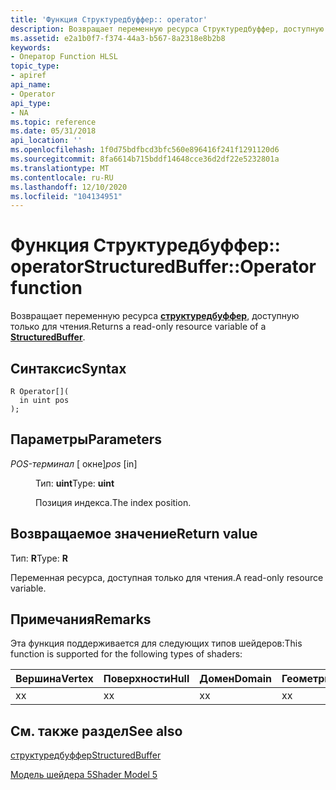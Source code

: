 ```yaml
---
title: 'Функция Структуредбуффер:: operator'
description: Возвращает переменную ресурса Структуредбуффер, доступную только для чтения.
ms.assetid: e2a1b0f7-f374-44a3-b567-8a2318e8b2b8
keywords:
- Оператор Function HLSL
topic_type:
- apiref
api_name:
- Operator
api_type:
- NA
ms.topic: reference
ms.date: 05/31/2018
api_location: ''
ms.openlocfilehash: 1f0d75bdfbcd3bfc560e896416f241f1291120d6
ms.sourcegitcommit: 8fa6614b715bddf14648cce36d2df22e5232801a
ms.translationtype: MT
ms.contentlocale: ru-RU
ms.lasthandoff: 12/10/2020
ms.locfileid: "104134951"
---
```

# <a name="structuredbufferoperator--function"></a><span data-ttu-id="40ca0-104">Функция Структуредбуффер:: operator</span><span class="sxs-lookup"><span data-stu-id="40ca0-104">StructuredBuffer::Operator  function</span></span>

<span data-ttu-id="40ca0-105">Возвращает переменную ресурса [**структуредбуффер**](sm5-object-structuredbuffer.md), доступную только для чтения.</span><span class="sxs-lookup"><span data-stu-id="40ca0-105">Returns a read-only resource variable of a [**StructuredBuffer**](sm5-object-structuredbuffer.md).</span></span>

## <a name="syntax"></a><span data-ttu-id="40ca0-106">Синтаксис</span><span class="sxs-lookup"><span data-stu-id="40ca0-106">Syntax</span></span>

``` syntax
R Operator[](
  in uint pos
);
```

## <a name="parameters"></a><span data-ttu-id="40ca0-107">Параметры</span><span class="sxs-lookup"><span data-stu-id="40ca0-107">Parameters</span></span>

<dl> <dt>

<span data-ttu-id="40ca0-108">*POS-терминал* \[ окне\]</span><span class="sxs-lookup"><span data-stu-id="40ca0-108">*pos* \[in\]</span></span>
</dt> <dd>

<span data-ttu-id="40ca0-109">Тип: **uint**</span><span class="sxs-lookup"><span data-stu-id="40ca0-109">Type: **uint**</span></span>

<span data-ttu-id="40ca0-110">Позиция индекса.</span><span class="sxs-lookup"><span data-stu-id="40ca0-110">The index position.</span></span>

</dd> </dl>

## <a name="return-value"></a><span data-ttu-id="40ca0-111">Возвращаемое значение</span><span class="sxs-lookup"><span data-stu-id="40ca0-111">Return value</span></span>

<span data-ttu-id="40ca0-112">Тип: **R**</span><span class="sxs-lookup"><span data-stu-id="40ca0-112">Type: **R**</span></span>

<span data-ttu-id="40ca0-113">Переменная ресурса, доступная только для чтения.</span><span class="sxs-lookup"><span data-stu-id="40ca0-113">A read-only resource variable.</span></span>

## <a name="remarks"></a><span data-ttu-id="40ca0-114">Примечания</span><span class="sxs-lookup"><span data-stu-id="40ca0-114">Remarks</span></span>

<span data-ttu-id="40ca0-115">Эта функция поддерживается для следующих типов шейдеров:</span><span class="sxs-lookup"><span data-stu-id="40ca0-115">This function is supported for the following types of shaders:</span></span>



| <span data-ttu-id="40ca0-116">Вершина</span><span class="sxs-lookup"><span data-stu-id="40ca0-116">Vertex</span></span> | <span data-ttu-id="40ca0-117">Поверхности</span><span class="sxs-lookup"><span data-stu-id="40ca0-117">Hull</span></span> | <span data-ttu-id="40ca0-118">Домен</span><span class="sxs-lookup"><span data-stu-id="40ca0-118">Domain</span></span> | <span data-ttu-id="40ca0-119">Геометрия</span><span class="sxs-lookup"><span data-stu-id="40ca0-119">Geometry</span></span> | <span data-ttu-id="40ca0-120">Пиксель</span><span class="sxs-lookup"><span data-stu-id="40ca0-120">Pixel</span></span> | <span data-ttu-id="40ca0-121">Вычисления</span><span class="sxs-lookup"><span data-stu-id="40ca0-121">Compute</span></span> |
|--------|------|--------|----------|-------|---------|
| <span data-ttu-id="40ca0-122">x</span><span class="sxs-lookup"><span data-stu-id="40ca0-122">x</span></span>      | <span data-ttu-id="40ca0-123">x</span><span class="sxs-lookup"><span data-stu-id="40ca0-123">x</span></span>    | <span data-ttu-id="40ca0-124">x</span><span class="sxs-lookup"><span data-stu-id="40ca0-124">x</span></span>      | <span data-ttu-id="40ca0-125">x</span><span class="sxs-lookup"><span data-stu-id="40ca0-125">x</span></span>        | <span data-ttu-id="40ca0-126">x</span><span class="sxs-lookup"><span data-stu-id="40ca0-126">x</span></span>     | <span data-ttu-id="40ca0-127">x</span><span class="sxs-lookup"><span data-stu-id="40ca0-127">x</span></span>       |



 

## <a name="see-also"></a><span data-ttu-id="40ca0-128">См. также раздел</span><span class="sxs-lookup"><span data-stu-id="40ca0-128">See also</span></span>

<dl> <dt>

[<span data-ttu-id="40ca0-129">структуредбуффер</span><span class="sxs-lookup"><span data-stu-id="40ca0-129">StructuredBuffer</span></span>](sm5-object-structuredbuffer.md)
</dt> <dt>

[<span data-ttu-id="40ca0-130">Модель шейдера 5</span><span class="sxs-lookup"><span data-stu-id="40ca0-130">Shader Model 5</span></span>](d3d11-graphics-reference-sm5.md)
</dt> </dl>

 

 




